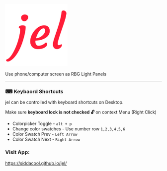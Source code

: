 <img src="https://raw.githubusercontent.com/siddacool/jel/master/jel.png" data-canonical-src="https://raw.githubusercontent.com/siddacool/jel/master/jel.png" width="200" height="200" alt="jel"/>

Use phone/computer screen as RBG Light Panels

---

### ⌨ Keybaord Shortcuts
jel can be controlled with keyboard shortcuts on Desktop.

Make sure **keyboard lock is not checked 🔓** on context Menu (Right Click)

* Colorpicker Toggle  - `alt + p`
* Change color swatches - Use number row `1,2,3,4,5,6`
* Color Swatch Prev - `Left Arrow`
* Color Swatch Next - `Right Arrow`


### Visit App:
https://siddacool.github.io/jel/
